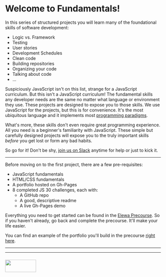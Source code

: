 # Welcome to Fundamentals!

In this series of structured projects you will learn many of the foundational skills of software development:
* Logic vs. Framework
* Testing
* User stories
* Development Schedules
* Clean code
* Building repositories
* Organizing your code
* Talking about code 
* ...

Suspiciously JavaScript isn't on this list, strange for a JavaScript curriculum.  But this isn't a JavaScript curriculum!  The fundamental skills any developer needs are the same no matter what language or environment they use.  These projects are designed to expose you to those skills.  We use JavaScript for the projects, but this is for convenience. It's the most ubiquitous language and it implements most [programming paradigms](https://elewa-academy.github.io/General-Resources/programming-resources/programming-paradigms.html).

What's more, these skills don't even require great programming experience.  All you need is a beginner's familiarity with JavaScript.  These simple but carefully designed projects will expose you to the truly important skills _before_ you get lost or form any bad habits. 

So go for it!  Don't be shy, [join us on Slack](https://join.slack.com/t/elewa-academy/shared_invite/enQtMjk4OTA3OTM1NjIwLTA2ZmQ0NDVhNjQxZWM2NjNhNmMyNmVhZGNhZmJmZTY1OWQ4Nzc0ZTkzZGE3NjdiYTYwYThlNzI3YTg2NGM5MGM) anytime for help or just to kick it.

___

Before moving on to the first project, there are a few pre-requisites:
* JavaScript fundamentals
* HTML/CSS fundamentals
* A portfolio hosted on Gh-Pages
* 8 completed JS 30 challenges, each with:
  * A GitHub repo
  * A good, descriptive readme
  * A live Gh-Pages demo 

Everything you need to get started can be found in the [Elewa Precourse](https://elewa-academy.github.io/April-Precourse).  So if you haven't already, go back and complete the precourse.  It'll make your life easier.

You can find an example of the portfolio you'll build in the precourse [right here](https://elewa-student.github.io).




___
___
### <a href="http://elewa.education/blog" target="_blank"><img src="https://user-images.githubusercontent.com/18554853/34921062-506450ae-f97d-11e7-875f-6feeb26ad72d.png" width="100" height="40"/></a>